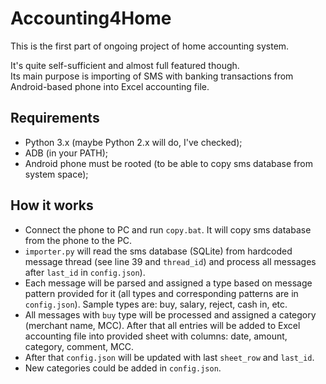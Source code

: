 ﻿# Accounting4Home

This is the first part of ongoing project of home accounting system.

It's quite self-sufficient and almost full featured though.  
Its main purpose is importing of SMS with banking transactions from Android-based phone into Excel accounting file.


## Requirements

* Python 3.x (maybe Python 2.x will do, I've checked);
* ADB (in your PATH);
* Android phone must be rooted (to be able to copy sms database from system space);


## How it works

* Connect the phone to PC and run `copy.bat`. It will copy sms database from the phone to the PC.
* `importer.py` will read the sms database (SQLite) from hardcoded message thread (see line 39 and `thread_id`) and process all messages after `last_id` in `config.json`).
* Each message will be parsed and assigned a type based on message pattern provided for it (all types and corresponding patterns are in `config.json`). Sample types are: buy, salary, reject, cash in, etc.
* All messages with `buy` type will be processed and assigned a category (merchant name, MCC). After that all entries will be added to Excel accounting file into provided sheet with columns: date, amount, category, comment, MCC.
* After that `config.json` will be updated with last `sheet_row` and `last_id`.
* New categories could be added in `config.json`.
